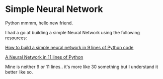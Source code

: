 
# Simple Neural Network 


Python mmmm, hello new friend. 


I had a go at building a simple Neural Network using the following resources: 

[How to build a simple neural network in 9 lines of Python code](https://medium.com/technology-invention-and-more/how-to-build-a-simple-neural-network-in-9-lines-of-python-code-cc8f23647ca1#.nrvzh5cip)

[A Neural Network in 11 lines of Python](http://iamtrask.github.io/2015/07/12/basic-python-network/)


Mine is neither 9 or 11 lines.. it's more like 30 something but I understand it better like so.
